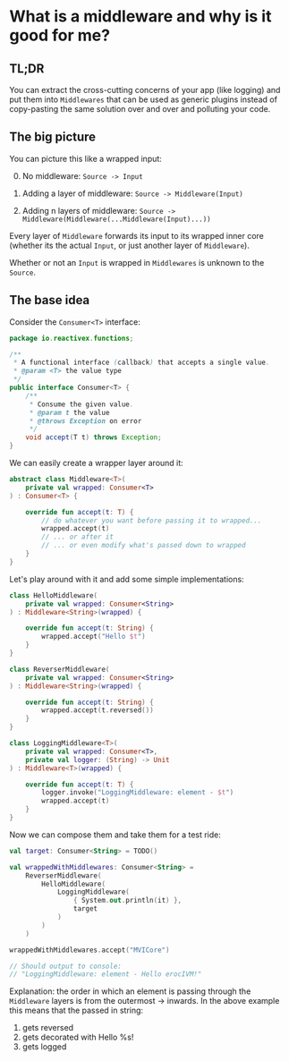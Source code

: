 # What is a middleware and why is it good for me?

## TL;DR

You can extract the cross-cutting concerns of your app (like logging) and put them into `Middlewares` that can be used as generic plugins instead of copy-pasting the same solution over and over and polluting your code.

## The big picture

You can picture this like a wrapped input:

0. No middleware: `Source -> Input`

1. Adding a layer of middleware: `Source -> Middleware(Input)`

2. Adding n layers of middleware: `Source -> Middleware(Middleware(...Middleware(Input)...))`

Every layer of `Middleware` forwards its input to its wrapped inner core (whether its the actual `Input`, or just another layer of `Middleware`).

Whether or not an `Input` is wrapped in `Middlewares` is unknown to the `Source`.

## The base idea

Consider the `Consumer<T>` interface:

```java
package io.reactivex.functions;

/**
 * A functional interface (callback) that accepts a single value.
 * @param <T> the value type
 */
public interface Consumer<T> {
    /**
     * Consume the given value.
     * @param t the value
     * @throws Exception on error
     */
    void accept(T t) throws Exception;
}

```

We can easily create a wrapper layer around it:

```kotlin
abstract class Middleware<T>(
    private val wrapped: Consumer<T>
) : Consumer<T> {

    override fun accept(t: T) {
        // do whatever you want before passing it to wrapped...
        wrapped.accept(t)
        // ... or after it
        // ... or even modify what's passed down to wrapped
    }
}
```

Let's play around with it and add some simple implementations:

```kotlin
class HelloMiddleware(
    private val wrapped: Consumer<String>
) : Middleware<String>(wrapped) {

    override fun accept(t: String) {
        wrapped.accept("Hello $t")
    }
}

class ReverserMiddleware(
    private val wrapped: Consumer<String>
) : Middleware<String>(wrapped) {

    override fun accept(t: String) {
        wrapped.accept(t.reversed())
    }
}

class LoggingMiddleware<T>(
    private val wrapped: Consumer<T>,
    private val logger: (String) -> Unit
) : Middleware<T>(wrapped) {

    override fun accept(t: T) {
        logger.invoke("LoggingMiddleware: element - $t")
        wrapped.accept(t)
    }
}
```

Now we can compose them and take them for a test ride:

```kotlin
val target: Consumer<String> = TODO()

val wrappedWithMiddlewares: Consumer<String> =
    ReverserMiddleware(
        HelloMiddleware(
            LoggingMiddleware(
                { System.out.println(it) },
                target
            )
        )
    )

wrappedWithMiddlewares.accept("MVICore")

// Should output to console:
// "LoggingMiddleware: element - Hello erocIVM!"
```

Explanation: the order in which an element is passing through the `Middleware` layers is from the outermost -> inwards. In the above example this means that the passed in string:

1. gets reversed
2. gets decorated with Hello %s!
3. gets logged
